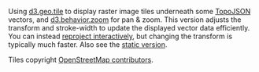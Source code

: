 Using [d3.geo.tile](https://github.com/d3/d3-plugins/tree/master/geo/tile) to display raster image tiles underneath some [TopoJSON](https://github.com/mbostock/topojson) vectors, and [d3.behavior.zoom](https://github.com/mbostock/d3/wiki/Zoom-Behavior) for pan & zoom. This version adjusts the transform and stroke-width to update the displayed vector data efficiently. You can instead [reproject interactively](/mbostock/5342063), but changing the transform is typically much faster. Also see the [static version](/mbostock/94b9fd26e12c586f342d).

Tiles copyright [OpenStreetMap contributors](https://www.openstreetmap.org/copyright).
